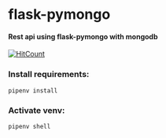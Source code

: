# flask-pymongo
#### Rest api using flask-pymongo with mongodb
[![HitCount](http://hits.dwyl.com/maro14/flask-pymongo.svg)](http://hits.dwyl.com/maro14/flask-pymongo)
### Install requirements: ###
```
pipenv install
```
### Activate venv: ###
```
pipenv shell
```
